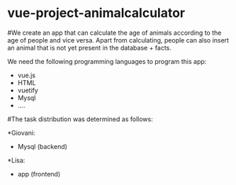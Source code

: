 ﻿# vue-project-animalcalculator

#We create an app that can calculate the age of animals according to the age of people and vice versa. Apart from calculating, people can also insert an animal that is not yet present in the database + facts.

We need the following programming languages to program this app:

- vue.js
- HTML
- vuetify
- Mysql
- ....

#The task distribution was determined as follows:

*Giovani:
- Mysql (backend) 

*Lisa:
- app (frontend)
